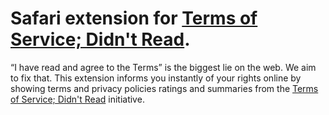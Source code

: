# Safari extension for [Terms of Service; Didn't Read][tosdr].

“I have read and agree to the Terms” is the biggest lie on the web.
We aim to fix that. This extension informs you instantly of your
rights online by showing terms and privacy policies ratings and
summaries from the [Terms of Service; Didn't Read][tosdr] initiative.


[tosdr]: http://tosdr.org

